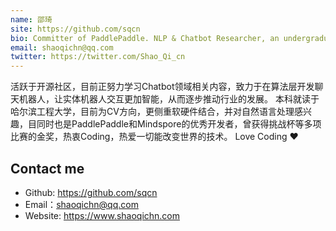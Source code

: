 ```yaml
---
name: 邵琦
site: https://github.com/sqcn
bio: Committer of PaddlePaddle. NLP & Chatbot Researcher, an undergraduate student at Harbin Engineering University of Automation.
email: shaoqichn@qq.com
twitter: https://twitter.com/Shao_Qi_cn
---
```


活跃于开源社区，目前正努力学习Chatbot领域相关内容，致力于在算法层开发聊天机器人，让实体机器人交互更加智能，从而逐步推动行业的发展。
本科就读于哈尔滨工程大学，目前为CV方向，更侧重软硬件结合，并对自然语言处理感兴趣，目同时也是PaddlePaddle和Mindspore的优秀开发者，曾获得挑战杯等多项比赛的金奖，热衷Coding，热爱一切能改变世界的技术。
Love Coding ♥

## Contact me

- Github: <https://github.com/sqcn>
- Email：<shaoqichn@qq.com>
- Website: <https://www.shaoqichn.com>
